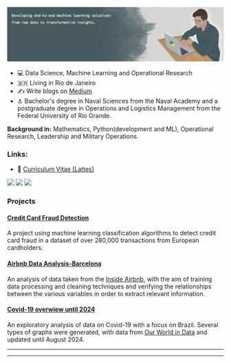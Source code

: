   <img src="image.PNG" >
</p>


- :computer: Data Science, Machine Learning and Operational Research 
- :brazil: Living in Rio de Janeiro
- :writing_hand: Write blogs on [Medium](https://medium.com/@gabrielcapela)
- :anchor: Bachelor's degree in Naval Sciences from the Naval Academy and a postgraduate degree in Operations and Logistics Management from the Federal University of Rio Grande.

**Background in:** Mathematics, Python(development and ML), Operational Research, Leadership and Military Operations.


### Links:

* :page_facing_up: [Curriculum Vitae (Lattes)](http://lattes.cnpq.br/9498483432817080)

[<img src="https://img.shields.io/badge/LinkedIn-0077B5?style=for-the-badge&logo=linkedin&logoColor=white"/>](https://www.linkedin.com/in/gabrielcapela)
[<img src="https://img.shields.io/badge/Medium-12100E?style=for-the-badge&logo=medium&logoColor=white" />](https://medium.com/@gabrielcapela)
[<img src="https://img.shields.io/badge/Kaggle-20BEFF?style=for-the-badge&logo=Kaggle&logoColor=white" />](https://www.kaggle.com/gabrielcapela/)


### Projects

#### [Credit Card Fraud Detection](https://github.com/gabrielcapela/Credit-Card-Fraud-Detection-.git)
A project using machine learning classification algorithms to detect credit card fraud in a dataset of over 280,000 transactions from European cardholders.

#### [Airbnb Data Analysis-Barcelona](https://github.com/gabrielcapela/Airbnb_Barcelona.git)
An analysis of data taken from the [Inside Airbnb](http://insideairbnb.com/get-the-data.html), with the aim of training data processing and cleaning techniques and verifying the relationships between the various variables in order to extract relevant information.

#### [ Covid-19 overwiew until 2024](https://github.com/gabrielcapela/Panorama_Covid-19.git)  
An exploratory analysis of data on Covid-19 with a focus on Brazil. Several types of graphs were generated, with data from [Our World in Data](https://ourworldindata.org) and updated until August 2024.

* **
---
